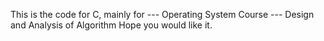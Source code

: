 This is the code for C, mainly for 
				---	Operating System Course
				---	Design and Analysis of Algorithm
Hope you would like it.
